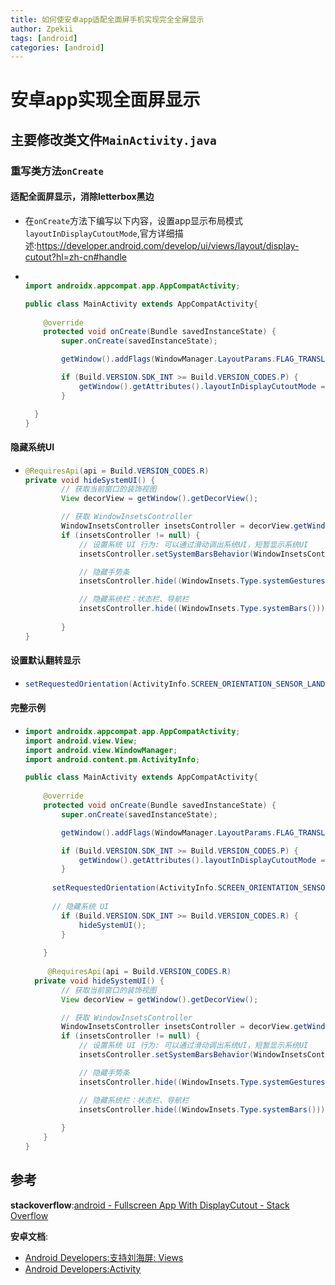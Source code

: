 ```yaml
---
title: 如何使安卓app适配全面屏手机实现完全全屏显示
author: Zpekii
tags: [android]
categories: [android]
---
```


# 安卓app实现全面屏显示

## 主要修改类文件`MainActivity.java`

### 重写类方法`onCreate`

#### 适配全面屏显示，消除letterbox黑边

- 在`onCreate`方法下编写以下内容，设置app显示布局模式`layoutInDisplayCutoutMode`,官方详细描述:https://developer.android.com/develop/ui/views/layout/display-cutout?hl=zh-cn#handle

- ```java
  
  import androidx.appcompat.app.AppCompatActivity;
  
  public class MainActivity extends AppCompatActivity{
      
      @override
      protected void onCreate(Bundle savedInstanceState) {
          super.onCreate(savedInstanceState);
  
          getWindow().addFlags(WindowManager.LayoutParams.FLAG_TRANSLUCENT_STATUS);
  
          if (Build.VERSION.SDK_INT >= Build.VERSION_CODES.P) {
              getWindow().getAttributes().layoutInDisplayCutoutMode = WindowManager.LayoutParams.LAYOUT_IN_DISPLAY_CUTOUT_MODE_ALWAYS;
          }
  
  	}
  }
  
  ```

#### 隐藏系统UI

- ```java
  @RequiresApi(api = Build.VERSION_CODES.R)
  private void hideSystemUI() {
          // 获取当前窗口的装饰视图
          View decorView = getWindow().getDecorView();
  
          // 获取 WindowInsetsController
          WindowInsetsController insetsController = decorView.getWindowInsetsController();
          if (insetsController != null) {
              // 设置系统 UI 行为: 可以通过滑动调出系统UI，短暂显示系统UI
              insetsController.setSystemBarsBehavior(WindowInsetsController.BEHAVIOR_SHOW_TRANSIENT_BARS_BY_SWIPE);
  
              // 隐藏手势条
              insetsController.hide((WindowInsets.Type.systemGestures()));
  
              // 隐藏系统栏：状态栏、导航栏
              insetsController.hide((WindowInsets.Type.systemBars()));
              
          }
  }
  ```

#### 设置默认翻转显示

- ```java
  setRequestedOrientation(ActivityInfo.SCREEN_ORIENTATION_SENSOR_LANDSCAPE);
  ```

#### 完整示例

- ```java
  import androidx.appcompat.app.AppCompatActivity;
  import android.view.View;
  import android.view.WindowManager;
  import android.content.pm.ActivityInfo;
  
  public class MainActivity extends AppCompatActivity{
      
      @override
      protected void onCreate(Bundle savedInstanceState) {
          super.onCreate(savedInstanceState);
  
          getWindow().addFlags(WindowManager.LayoutParams.FLAG_TRANSLUCENT_STATUS);
  
          if (Build.VERSION.SDK_INT >= Build.VERSION_CODES.P) {
              getWindow().getAttributes().layoutInDisplayCutoutMode = WindowManager.LayoutParams.LAYOUT_IN_DISPLAY_CUTOUT_MODE_ALWAYS;
          }
  	
  		setRequestedOrientation(ActivityInfo.SCREEN_ORIENTATION_SENSOR_LANDSCAPE);
  	
      	// 隐藏系统 UI
          if (Build.VERSION.SDK_INT >= Build.VERSION_CODES.R) {
              hideSystemUI();
          }
          
      }
  	
       @RequiresApi(api = Build.VERSION_CODES.R)
  	private void hideSystemUI() {
          // 获取当前窗口的装饰视图
          View decorView = getWindow().getDecorView();
  
          // 获取 WindowInsetsController
          WindowInsetsController insetsController = decorView.getWindowInsetsController();
          if (insetsController != null) {
              // 设置系统 UI 行为: 可以通过滑动调出系统UI，短暂显示系统UI
              insetsController.setSystemBarsBehavior(WindowInsetsController.BEHAVIOR_SHOW_TRANSIENT_BARS_BY_SWIPE);
  
              // 隐藏手势条
              insetsController.hide((WindowInsets.Type.systemGestures()));
  
              // 隐藏系统栏：状态栏、导航栏
              insetsController.hide((WindowInsets.Type.systemBars()));
              
          }
      }
  }
  ```

## 参考

**stackoverflow**:[android - Fullscreen App With DisplayCutout - Stack Overflow](https://stackoverflow.com/questions/49190381/fullscreen-app-with-displaycutout)

**安卓文档**:

- [Android Developers:支持刘海屏: Views ](https://developer.android.com/develop/ui/views/layout/display-cutout?hl=zh-cn)
- [Android Developers:Activity](https://developer.android.com/reference/android/app/Activity)

